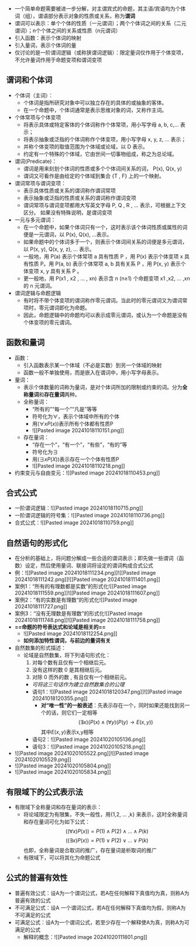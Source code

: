 - 一个简单命题需要被进一步分解，对主谓宾式的命题，其主语/宾语均为个体词（组），谓语部分表示对象的性质或关系，称为**谓词**
- 谓词可以表示：单个个体的性质（一元谓词）；两个个体词之间的关系（二元谓词）；n个个体之间的关系或性质（n元谓词）
- 引入函数：表示个体词的映射
- 引入量词，表示个体词的量
- 仅讨论的是一阶谓词逻辑（或称狭谓词逻辑）：限定量词仅作用于个体变项，不允许量词作用于命题变项和谓词变项
## 谓词和个体词

- 个体词（主词）：
	- 个体词是指所研究对象中可以独立存在的具体的或抽象的客体。
	- 在一个命题中，个体词通常是表示思维对象的词，又称作主词。
- 个体常项与个体变项
	- 将表示具体或特定客体的个体词称作个体常项，用小写字母 a, b, c,… 表示；
	- 将表示抽象或泛指的个体词称作个体变项，用小写字母 x, y, z, … 表示；
	- 并称个体变项的取值范围为个体域或论域，以 D 表示。
	- 约定有一个特殊的个体域，它由世间一切事物组成，称之为总论域。
- 谓词(Predicate)：
	- 谓词是用来刻划个体词的性质或多个个体词间关系的词， P(x), Q(x, y)
	- 谓词又可看作是由给定的个体域到集合 {T , F} 上的一个映射。
- 谓词常项与谓词变项：
	- 表示具体性质或关系的谓词称作谓词常项
	- 表示抽象或泛指的性质或关系的谓词称作谓词变项
	- 谓词常项与谓词变项都用大写英文字母 P, Q , R , … 表示，可根据上下文区分。 如果没有特殊说明，是谓词变项
- 一元与多元谓词：
	- 在一个命题中，如果个体词只有一个，这时表示该个体词性质或属性的词便是一元谓词，以 P(x), Q(x), …表示。
	- 如果命题中的个体词多于一个，则表示个体词间关系的词便是多元谓词，以 P(x, y), Q(x, y, z), … 表示。
	- 一般地，用 P(a) 表示个体常项 a 具有性质 P ，用 P(x) 表示个体变项 x 具有性质 P。用 P(a, b) 表示个体常项 a, b 具有关系 P ，用 P(x, y) 表示个体变项 x, y 具有关系 P 。
	- 更一般地，用 P(x1 , x2 , … , xn) 表示含 n (n≥1) 个命题变项 x1 ,x2, ... ,xn 的 n 元谓词。
- 谓词逻辑与命题逻辑
	- 有时将不带个体变项的谓词称作零元谓词。当此时的零元谓词又为谓词常项时，零元谓词即化为命题。
	- 因此，命题逻辑中的命题均可以表示成零元谓词，或认为一个命题是没有个体变项的零元谓词。
## 函数和量词

- 函数：
	- 引入函数表示某一个体域（不必是实数）到另一个体域的映射
	- 函数一般不单独使用，而是嵌入在谓词中，用小写字母表示。
- 量词：
	- 表示个体数量的词称为量词，是对个体词所加的限制或约束的词。分为**全称量词**和**存在量词**两种。
	- 全称量词：
		- “所有的”“每一个”“凡是”等等
		- 符号化为$\forall$，表示个体域中所有的个体
		- 用$({\forall}xP(x))$表示所有个体都有性质P
		- ![[Pasted image 20241018110151.png]]
	- 存在量词：
		- “存在一个”，“有一个”，“有些”，“有的”等
		- 符号化为$\exists$
		- 用$({\exists}xP(X))$表示存在一个个体有性质P
		- ![[Pasted image 20241018110218.png]]
- 约束变元与自由变元：![[Pasted image 20241018110453.png]]
## 合式公式

- 一阶谓词逻辑：![[Pasted image 20241018110715.png]]
- 一阶谓词逻辑的符号集：![[Pasted image 20241018110736.png]]
- 合式公式：![[Pasted image 20241018110759.png]]
## 自然语句的形式化

- 在分析的基础上，将问题分解成一些合适的谓词表示；即先做一些谓词（函数）设定，然后使用量词、联接词将设定的谓词构成合式公式
- 例：![[Pasted image 20241018111234.png]]![[Pasted image 20241018111242.png]]![[Pasted image 20241018111401.png]]
- 案例1：“所有的有理数都是实数”的形式化![[Pasted image 20241018111559.png]]![[Pasted image 20241018111607.png]]
- 案例2：”有的实数是有理数“的形式化![[Pasted image 20241018111727.png]]
- 案例3：“没有无理数是有理数”的形式化![[Pasted image 20241018111748.png]]![[Pasted image 20241018111758.png]]
- **==命题的符号表达式和论域是相关的==**
	- ![[Pasted image 20241018112254.png]]
	- **如何添加特性谓词，与前边的量词有关**
- 自然数集的形式描述：
	- 论域是自然数集，将下列语句形式化：
		1. 对每个数有且仅有一个相继后元。
		2. 没有这样的数 0 是其相继后元。
		3. 对除 0 而外的数 , 有且仅有一个相继前元。
		- *可将这三句话作为建立自然数集合的公理*
		- 语句1：![[Pasted image 20241018120347.png]]![[Pasted image 20241018120355.png]]
			- **对“唯一性”的一般表述**：先表示存在一个，同时如果还能找到另一个的话，则它们一定相等$$({\exists}x)(P(x)\wedge({\forall}y)(P(y)\rightarrow{E(x,y)})$$其中$E(x,y)$表示x,y相等
		- 语句2：![[Pasted image 20241020105136.png]]
		- 语句3：![[Pasted image 20241020105218.png]]
- ![[Pasted image 20241020105522.png]]![[Pasted image 20241020105529.png]]
- ![[Pasted image 20241020105804.png]]
- ![[Pasted image 20241020105834.png]]
## 有限域下的公式表示法

- 有限域下全称量词和存在量词的表示：
	- 将论域限定为有限集，不失一般性，用{1,2, ... ,k} 来表示，这时全称量词和存在量词可化为如下公式：$$(({\forall}x)P(x))=P(1){\wedge}P(2){\wedge}...{\wedge}P(k)$$$$(({\exists}x)P(x))=P(1){\vee}P(2){\vee}...{\vee}P(k)$$也即，全称量词是合取词的推广，存在量词是析取词的推广
	- 有限域下，可以将其化为命题公式
## 公式的普遍有效性

- 普遍有效公式：设A为一个谓词公式，若A在任何解释下真值均为真，则称A为普遍有效的公式
- 不可满足公式：设A 一个谓词公式，若A在任何解释下真值均为假，则称A为不可满足的公式
- 可满足公式：设A为一个谓词公式，若至少存在一个解释使A为真，则称A为可满足的公式
	- 解释的概念：![[Pasted image 20241020111801.png]]